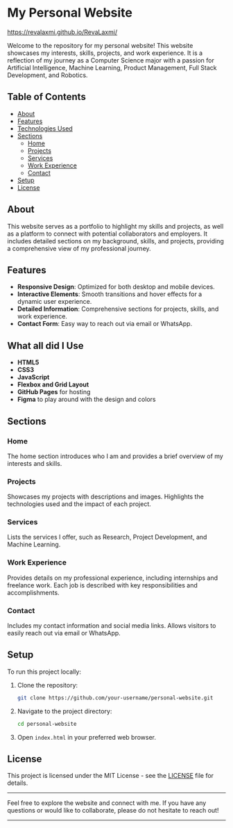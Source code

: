 # My Personal Website
https://revalaxmi.github.io/RevaLaxmi/

Welcome to the repository for my personal website! This website showcases my interests, skills, projects, and work experience. It is a reflection of my journey as a Computer Science major with a passion for Artificial Intelligence, Machine Learning, Product Management, Full Stack Development, and Robotics.

## Table of Contents
- [About](#about)
- [Features](#features)
- [Technologies Used](#technologies-used)
- [Sections](#sections)
  - [Home](#home)
  - [Projects](#projects)
  - [Services](#services)
  - [Work Experience](#work-experience)
  - [Contact](#contact)
- [Setup](#setup)
- [License](#license)

## About

This website serves as a portfolio to highlight my skills and projects, as well as a platform to connect with potential collaborators and employers. It includes detailed sections on my background, skills, and projects, providing a comprehensive view of my professional journey.

## Features

- **Responsive Design**: Optimized for both desktop and mobile devices.
- **Interactive Elements**: Smooth transitions and hover effects for a dynamic user experience.
- **Detailed Information**: Comprehensive sections for projects, skills, and work experience.
- **Contact Form**: Easy way to reach out via email or WhatsApp.

## What all did I Use

- **HTML5**
- **CSS3**
- **JavaScript**
- **Flexbox and Grid Layout**
- **GitHub Pages** for hosting
- **Figma** to play around with the design and colors

## Sections

### Home

The home section introduces who I am and provides a brief overview of my interests and skills.

### Projects

Showcases my projects with descriptions and images. Highlights the technologies used and the impact of each project.

### Services

Lists the services I offer, such as Research, Project Development, and Machine Learning.

### Work Experience

Provides details on my professional experience, including internships and freelance work. Each job is described with key responsibilities and accomplishments.

### Contact

Includes my contact information and social media links. Allows visitors to easily reach out via email or WhatsApp.

## Setup

To run this project locally:

1. Clone the repository:
    ```bash
    git clone https://github.com/your-username/personal-website.git
    ```
2. Navigate to the project directory:
    ```bash
    cd personal-website
    ```
3. Open `index.html` in your preferred web browser.

## License

This project is licensed under the MIT License - see the [LICENSE](LICENSE) file for details.

---

Feel free to explore the website and connect with me. If you have any questions or would like to collaborate, please do not hesitate to reach out!

---
